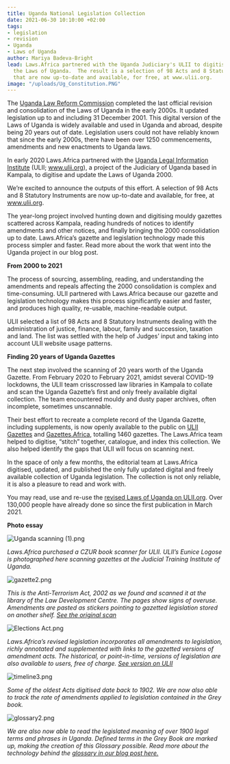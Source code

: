 ```yaml
---
title: Uganda National Legislation Collection
date: 2021-06-30 10:10:00 +02:00
tags:
- legislation
- revision
- Uganda
- Laws of Uganda
author: Mariya Badeva-Bright
lead: Laws.Africa partnered with the Uganda Judiciary's ULII to digitise and update
  the Laws of Uganda.  The result is a selection of 98 Acts and 8 Statutory Instruments
  that are now up-to-date and available, for free, at www.ulii.org.
image: "/uploads/Ug_Constitution.PNG"
---
```


The [Uganda Law Reform Commission](https://www.ulrc.go.ug/) completed the last official revision and consolidation of the Laws of Uganda in the early 2000s. It updated legislation up to and including 31 December 2001. This digital version of the Laws of Uganda is widely available and used in Uganda and abroad, despite being 20 years out of date. Legislation users could not have reliably known that since the early 2000s, there have been over 1250 commencements, amendments and new enactments to Uganda laws.

In early 2020 Laws.Africa partnered with the [Uganda Legal Information Institute](http://ulii.org/) (ULII; www.ulii.org), a project of the Judiciary of Uganda based in Kampala, to digitise and update the Laws of Uganda 2000.

We’re excited to announce the outputs of this effort. A selection of 98 Acts and 8 Statutory Instruments are now up-to-date and available, for free, at www.ulii.org.

The year-long project involved hunting down and digitising mouldy gazettes scattered across Kampala, reading hundreds of notices to identify amendments and other notices, and finally bringing the 2000 consolidation up to date. Laws.Africa’s gazette and legislation technology made this process simpler and faster. Read more about the work that went into the Uganda project in our blog post.

**From 2000 to 2021**

The process of sourcing, assembling, reading, and understanding the amendments and repeals affecting the 2000 consolidation is complex and time-consuming. ULII partnered with Laws.Africa because our gazette and legislation technology makes this process significantly easier and faster, and produces high quality, re-usable, machine-readable output. 

ULII selected a list of 98 Acts and 8 Statutory Instruments dealing with the administration of justice, finance, labour, family and succession, taxation and land. The list was settled with the help of Judges’ input and taking into account ULII website usage patterns.

**Finding 20 years of Uganda Gazettes**

The next step involved the scanning of 20 years worth of the Uganda Gazette. From February 2020 to February 2021, amidst several COVID-19 lockdowns, the ULII team crisscrossed law libraries in Kampala to collate and scan the Uganda Gazette’s first and only freely available digital collection. The team encountered mouldy and dusty paper archives, often incomplete, sometimes unscannable.

Their best effort to recreate a complete record of the Uganda Gazette, including supplements, is now openly available to the public on [ULII Gazettes](https://ulii.org/gazettes) and [Gazettes.Africa](https://gazettes.africa/gazettes/ug/), totalling 1460 gazettes. The Laws.Africa team helped to digitise, “stitch” together, catalogue, and index this collection. We also helped identify the gaps that ULII will focus on scanning next.  

In the space of only a few months, the editorial team at Laws.Africa digitised, updated, and published the only fully updated digital and freely available collection of Uganda legislation. The collection is not only reliable, it is also a pleasure to read and work with. 

You may read, use and re-use the [revised Laws of Uganda on ULII.org](https://ulii.org/legislation). Over 130,000 people have already done so since the first publication in March 2021.

**Photo essay**

![Uganda scanning (1).png](/uploads/Uganda%20scanning%20(1).png)

*Laws.Africa purchased a CZUR book scanner for  ULII. ULII’s Eunice Logose is photographed here scanning gazettes at the Judicial Training Institute of Uganda.*

![gazette2.png](/uploads/gazette2.png)

*This is the Anti-Terrorism Act, 2002 as we found and scanned it at the library of the Law Development Centre. The pages show signs of overuse. Amendments are pasted as stickers pointing to gazetted legislation stored on another shelf. [See the original scan](https://drive.google.com/file/d/1tCnllHWkEtuuxThAodKKWuPkiSfUzEdg/view)*

![Elections Act.png](/uploads/Elections%20Act.png)

*Laws.Africa’s revised legislation incorporates all amendments to legislation, richly annotated and supplemented with links to the gazetted versions of amendment acts. The historical, or point-in-time, versions of legislation are also available to users, free of charge.  [See version on ULII](https://ulii.org/akn/ug/act/2005/16/eng@2020-07-27)*

![timeline3.png](/uploads/timeline3.png)

*Some of the oldest Acts digitised date back to 1902.  We are now also able to track the rate of amendments applied to legislation contained in the Grey book.*

![glossary2.png](/uploads/glossary2.png)

*We are also now able to read the legislated meaning of over 1900 legal terms and phrases in Uganda.  Defined terms in the Grey Book are marked up, making the creation of this Glossary possible. Read more about the technology behind the [glossary in our blog post here.](https://laws.africa/2019/09/02/how-we-built-an-automated-glossary-for-namibian-legislation.html)*
